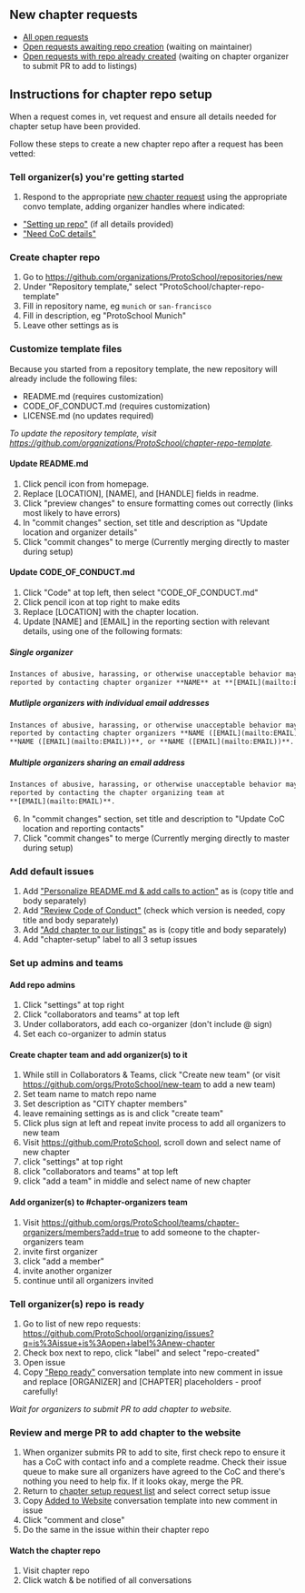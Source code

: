 ## New chapter requests
- [All open requests](https://github.com/ProtoSchool/organizing/issues?q=is%3Aissue+is%3Aopen+label%3Anew-chapter)
- [Open requests awaiting repo creation](https://github.com/ProtoSchool/organizing/issues?q=is%3Aissue+is%3Aopen+label%3Anew-chapter+-label%3Arepo-created) (waiting on maintainer)
- [Open requests with repo already created](https://github.com/ProtoSchool/organizing/issues?q=is%3Aissue+is%3Aopen+label%3Anew-chapter+label%3Arepo-created) (waiting on chapter organizer to submit PR to add to listings)

## Instructions for chapter repo setup

When a request comes in, vet request and ensure all details needed for chapter setup have been provided.

Follow these steps to create a new chapter repo after a request has been vetted:

### Tell organizer(s) you're getting started
1. Respond to the appropriate [new chapter request](https://github.com/ProtoSchool/organizing/issues?q=is%3Aissue+is%3Aopen+label%3Anew-chapter) using the appropriate convo template, adding organizer handles where indicated:
  - ["Setting up repo"](convo-templates/01b-setting-up-repo.md) (if all details provided)
  - ["Need CoC details"](convo-templates/01a-need-coc-contact.md)

### Create chapter repo

1. Go to https://github.com/organizations/ProtoSchool/repositories/new
2. Under "Repository template," select "ProtoSchool/chapter-repo-template"
3. Fill in repository name, eg `munich` or `san-francisco`
4. Fill in description, eg "ProtoSchool Munich"
5. Leave other settings as is

### Customize template files

Because you started from a repository template, the new repository will already include the following files:
- README.md (requires customization)
- CODE_OF_CONDUCT.md (requires customization)
- LICENSE.md (no updates required)

_To update the repository template, visit https://github.com/organizations/ProtoSchool/chapter-repo-template._

#### Update README.md
1. Click pencil icon from homepage.
2. Replace [LOCATION], [NAME], and [HANDLE] fields in readme.
3. Click "preview changes" to ensure formatting comes out correctly (links most likely to have errors)
4. In "commit changes" section, set title and description as "Update location and organizer details"
5. Click "commit changes" to merge (Currently merging directly to master during setup)

#### Update CODE_OF_CONDUCT.md
1. Click "Code" at top left, then select "CODE_OF_CONDUCT.md"
3. Click pencil icon at top right to make edits
4. Replace [LOCATION] with the chapter location.
5. Update [NAME] and [EMAIL] in the reporting section with relevant details, using one of the following formats:

##### Single organizer
```md
Instances of abusive, harassing, or otherwise unacceptable behavior may be
reported by contacting chapter organizer **NAME** at **[EMAIL](mailto:EMAIL)**.
```

##### Mutliple organizers with individual email addresses
```md
Instances of abusive, harassing, or otherwise unacceptable behavior may be
reported by contacting chapter organizers **NAME ([EMAIL](mailto:EMAIL))**,
**NAME ([EMAIL](mailto:EMAIL))**, or **NAME ([EMAIL](mailto:EMAIL))**.
```

##### Multiple organizers sharing an email address
```md
Instances of abusive, harassing, or otherwise unacceptable behavior may be
reported by contacting the chapter organizing team at
**[EMAIL](mailto:EMAIL)**.
```

6. In "commit changes" section, set title and description to  "Update CoC location and reporting contacts"
7. Click "commit changes" to merge (Currently merging directly to master during setup)

### Add default issues
1. Add ["Personalize README.md & add calls to action"](issue-templates/01-personalize-repo.md) as is (copy title and body separately)
3. Add ["Review Code of Conduct"](issue-templates/02-review-coc.md) (check which version is needed, copy title and body separately)
4. Add ["Add chapter to our listings"](issue-templates/03-add-chapter-listing.md) as is (copy title and body separately)
5. Add "chapter-setup" label to all 3 setup issues


### Set up admins and teams

#### Add repo admins
1. Click "settings" at top right
2. Click "collaborators and teams" at top left
3. Under collaborators, add each co-organizer (don't include @ sign)
4. Set each co-organizer to admin status


#### Create chapter team and add organizer(s) to it
1. While still in Collaborators & Teams, click "Create new team" (or visit https://github.com/orgs/ProtoSchool/new-team to add a new team)
3. Set team name to match repo name
4. Set description as "CITY chapter members"
5. leave remaining settings as is and click "create team"
6. Click plus sign at left and repeat invite process to add all organizers to new team
7. Visit https://github.com/ProtoSchool, scroll down and select name of new chapter
10. click "settings" at top right
11. click "collaborators and teams" at top left
12. click "add a team" in middle and select name of new chapter

#### Add organizer(s) to #chapter-organizers team
1. Visit https://github.com/orgs/ProtoSchool/teams/chapter-organizers/members?add=true to add someone to the chapter-organizers team
5. invite first organizer
6. click "add a member"
7. invite another organizer
8. continue until all organizers invited

### Tell organizer(s) repo is ready
1. Go to list of new repo requests: https://github.com/ProtoSchool/organizing/issues?q=is%3Aissue+is%3Aopen+label%3Anew-chapter
2. Check box next to repo, click "label" and select "repo-created"
3. Open issue
4. Copy ["Repo ready"](convo-templates/02-repo-ready.md) conversation template into new comment in issue and replace [ORGANIZER] and [CHAPTER] placeholders - proof carefully!

_Wait for organizers to submit PR to add chapter to website._

### Review and merge PR to add chapter to the website
1. When organizer submits PR to add to site, first check repo to ensure it has a CoC with contact info and a complete readme. Check their issue queue to make sure all organizers have agreed to the CoC and there's nothing you need to help fix. If it looks okay, merge the PR.
2. Return to [chapter setup request list](https://github.com/ProtoSchool/organizing/issues?q=is%3Aissue+is%3Aopen+label%3Anew-chapter) and select correct setup issue
3. Copy [Added to Website](convo-templates/03-added-to-website.md) conversation template into new comment in issue
4. Click "comment and close"
5. Do the same in the issue within their chapter repo

#### Watch the chapter repo
1. Visit chapter repo
2. Click watch & be notified of all conversations
